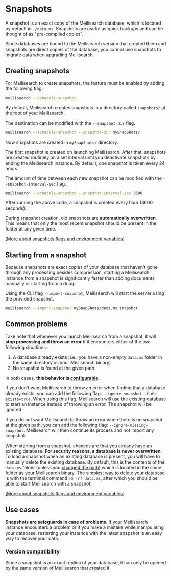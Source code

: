 # Snapshots

A snapshot is an exact copy of the Meilisearch database, which is located by default in `./data.ms`. Snapshots are useful as quick backups and can be thought of as "pre-compiled copies".

Since databases are bound to the Meilisearch version that created them and snapshots are direct copies of the database, you cannot use snapshots to migrate data when upgrading Meilisearch.

## Creating snapshots

For Meilisearch to create snapshots, the feature must be enabled by adding the following flag:

```bash
meilisearch --schedule-snapshot
```

By default, Meilisearch creates snapshots in a directory called `snapshots/` at the root of your Meilisearch.

The destination can be modified with the `--snapshot-dir` flag.

```bash
meilisearch --schedule-snapshot --snapshot-dir mySnapShots/
```

Now snapshots are created in `mySnapShots/` directory.

The first snapshot is created on launching Meilisearch. After that, snapshots are created routinely on a set interval until you deactivate snapshots by ending the Meilisearch instance. By default, one snapshot is taken every 24 hours.

The amount of time between each new snapshot can be modified with the `--snapshot-interval-sec` flag.

```bash
meilisearch --schedule-snapshot --snapshot-interval-sec 3600
```

After running the above code, a snapshot is created every hour (3600 seconds).

During snapshot creation, old snapshots are **automatically overwritten**. This means that only the most recent snapshot should be present in the folder at any given time.

[[More about snapshots flags and environment variables]](/learn/configuration/instance_options.md#schedule-snapshot-creation)

## Starting from a snapshot

Because snapshots are exact copies of your database that haven't gone through any processing besides compression, starting a Meilisearch instance from a snapshot is significantly faster than adding documents manually or starting from a dump.

Using the CLI flag `--import-snapshot`, Meilisearch will start the server using the provided snapshot.

```bash
meilisearch --import-snapshot mySnapShots/data.ms.snapshot
```

## Common problems

Take note that whenever you launch Meilisearch from a snapshot, it will **stop processing and throw an error** if it encounters either of the two following situations:

1. A database already exists (i.e., you have a non-empty `data.ms` folder in the same directory as your Meilisearch binary)
2. No snapshot is found at the given path

In both cases, **this behavior is [configurable](/learn/configuration/instance_options.md#ignore-missing-snapshot)**.

If you don't want Meilisearch to throw an error when finding that a database already exists, you can add the following flag: `--ignore-snapshot-if-db-exists=true`. When using this flag, Meilisearch will use the existing database to start an instance instead of throwing an error. The snapshot will be ignored.

If you do not want Meilisearch to throw an error when there is no snapshot at the given path, you can add the following flag: `--ignore-missing-snapshot`. Meilisearch will then continue its process and not import any snapshot.

When starting from a snapshot, chances are that you already have an existing database. **For security reasons, a database is never overwritten**. To load a snapshot when an existing database is present, you will have to manually delete the existing database. By default, this is the contents of the `data.ms` folder (unless you [changed the path](/learn/configuration/instance_options.md#database-path)) which is located in the same folder as your Meilisearch binary.
The simplest way to delete your database is with the terminal command `rm -rf data.ms`, after which you should be able to start Meilisearch with a snapshot.

[[More about snapshots flags and environment variables]](/learn/configuration/instance_options.md#schedule-snapshot-creation)

## Use cases

**Snapshots are safeguards in case of problems**. If your Meilisearch instance encounters a problem or if you make a mistake while manipulating your database, restarting your instance with the latest snapshot is an easy way to recover your data.

### Version compatibility

Since a snapshot is an exact replica of your database, it can only be opened by the same version of Meilisearch that created it.
